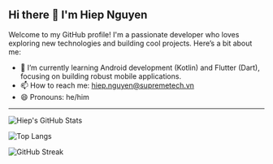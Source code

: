 ## Hi there 👋 I'm Hiep Nguyen

Welcome to my GitHub profile! I'm a passionate developer who loves exploring new technologies and building cool projects. Here’s a bit about me:

- 🌱 I’m currently learning Android development (Kotlin) and Flutter (Dart), focusing on building robust mobile applications.
- 📫 How to reach me: hiep.nguyen@supremetech.vn
- 😄 Pronouns: he/him

---

![Hiep's GitHub Stats](https://github-readme-stats.vercel.app/api?username=st-hiepnguyen1&show_icons=true&theme=radical)

![Top Langs](https://github-readme-stats.vercel.app/api/top-langs/?username=st-hiepnguyen1&layout=compact&theme=radical)

![GitHub Streak](https://github-readme-streak-stats.herokuapp.com/?user=st-hiepnguyen1&theme=radical)
